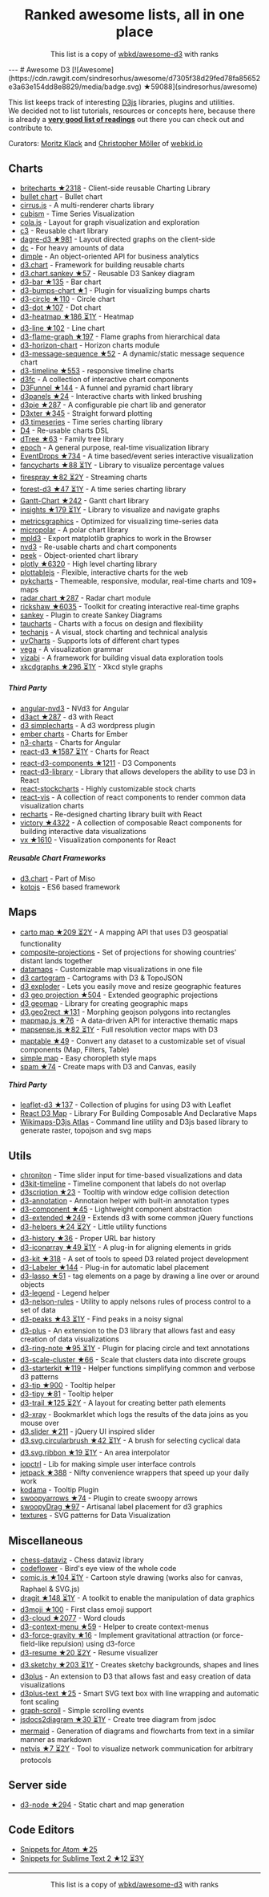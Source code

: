 <h1 align="center">
Ranked awesome lists, all in one place
</h1>
<p align="center">
	This list is a copy of <a href="wbkd/awesome-d3">wbkd/awesome-d3</a> with ranks
</p>
---
# Awesome D3 [![Awesome](https://cdn.rawgit.com/sindresorhus/awesome/d7305f38d29fed78fa85652e3a63e154dd8e8829/media/badge.svg) ★59088](sindresorhus/awesome)

This list keeps track of interesting [D3js](http://d3js.org) libraries, plugins and utilities.
<br />We decided not to list tutorials, resources or concepts here, because there is already a **[very good list of readings](https://github.com/mbostock/d3/wiki/Tutorials)** out there you can check out and contribute to.

Curators: [Moritz Klack](https://twitter.com/moklick) and [Christopher Möller](https://twitter.com/chrtze) of [webkid.io](http://www.webkid.io)


## Charts

- [britecharts ★2318](eventbrite/britecharts) - Client-side reusable Charting Library
- [bullet chart](https://github.com/d3/d3-plugins/tree/master/bullet) - Bullet chart
- [cirrus.js](http://planet-os.github.io/cirrusjs/) - A multi-renderer charts library
- [cubism](https://square.github.io/cubism/) - Time Series Visualization
- [cola.js](http://marvl.infotech.monash.edu/webcola/) - Layout for graph visualization and exploration
- [c3](http://c3js.org/) - Reusable chart library
- [dagre-d3 ★981](cpettitt/dagre-d3) - Layout directed graphs on the client-side
- [dc](http://dc-js.github.io/dc.js/) - For heavy amounts of data
- [dimple](http://dimplejs.org) - An object-oriented API for business analytics
- [d3.chart](http://misoproject.com/d3-chart/) - Framework for building reusable charts
- [d3.chart.sankey ★57](q-m/d3.chart.sankey) - Reusable D3 Sankey diagram
- [d3-bar ★135](tj/d3-bar) - Bar chart
- [d3-bumps-chart ★1](johnwalley/d3-bumps-chart) - Plugin for visualizing bumps charts
- [d3-circle ★110](tj/d3-circle) - Circle chart
- [d3-dot ★107](tj/d3-dot) - Dot chart
- [d3-heatmap ★186 ⏳1Y](tj/d3-heatmap) - Heatmap
- [d3-line ★102](tj/d3-line) - Line chart
- [d3-flame-graph ★197](spiermar/d3-flame-graph) - Flame graphs from hierarchical data
- [d3-horizon-chart](http://kmandov.github.io/d3-horizon-chart/) - Horizon charts module
- [d3-message-sequence ★52](koudelka/d3-message-sequence) - A dynamic/static message sequence chart
- [d3-timeline ★553](commodityvectors/d3-timeline) - responsive timeline charts
- [d3fc](http://scottlogic.github.io/d3fc/) - A collection of interactive chart components
- [D3Funnel ★144](jakezatecky/d3-funnel) - A funnel and pyramid chart library
- [d3panels ★24](kbroman/d3panels) - Interactive charts with linked brushing
- [d3pie ★287](benkeen/d3pie) - A configurable pie chart lib and generator
- [D3xter ★345](NathanEpstein/D3xter) - Straight forward plotting
- [d3 timeseries](http://mcaule.github.io/d3-timeseries/) - Time series charting library
- [D4](http://visible.io/) - Re-usable charts DSL
- [dTree ★63](ErikGartner/dTree) - Family tree library
- [epoch](http://epochjs.github.io/epoch/) - A general purpose, real-time visualization library
- [EventDrops ★734](marmelab/EventDrops) - A time based/event series interactive visualization
- [fancycharts ★88 ⏳1Y](ahoiin/Fancycharts.js) - Library to visualize percentage values
- [firespray ★82 ⏳2Y](boundary/firespray) - Streaming charts
- [forest-d3 ★47 ⏳1Y](robinfhu/forest-d3) - A time series charting library
- [Gantt-Chart ★242](dk8996/Gantt-Chart) - Gantt chart library
- [insights ★179 ⏳1Y](ignacioola/insights) -  Library to visualize and navigate graphs
- [metricsgraphics](http://metricsgraphicsjs.org/) - Optimized for visualizing time-series data
- [micropolar](http://micropolar.org/) - A polar chart library
- [mpld3](http://mpld3.github.io/) - Export matplotlib graphics to work in the Browser
- [nvd3](http://nvd3.org/) - Re-usable charts and chart components
- [peek](http://mtmacdonald.github.io/peek) - Object-oriented chart library
- [plotly ★6320](plotly/plotly.js) - High level charting library
- [plottablejs](http://plottablejs.org/) - Flexible, interactive charts for the web
- [pykcharts](http://pykcharts.com/) - Themeable, responsive, modular, real-time charts and 109+ maps
- [radar chart ★287](alangrafu/radar-chart-d3) - Radar chart module
- [rickshaw ★6035](shutterstock/rickshaw) - Toolkit for creating interactive real-time graphs
- [sankey](https://github.com/d3/d3-plugins/tree/master/sankey) - Plugin to create Sankey Diagrams
- [taucharts](https://www.taucharts.com/) - Charts with a focus on design and flexibility
- [techanjs](http://techanjs.org/) - A visual, stock charting and technical analysis
- [uvCharts](http://imaginea.github.io/uvCharts/index.html)  - Supports lots of different chart types
- [vega](http://trifacta.github.io/vega/) - A visualization grammar
- [vizabi](https://github.com/Gapminder/vizabi) - A framework for building visual data exploration tools
- [xkcdgraphs ★296 ⏳1Y](imkevinxu/xkcdgraphs) - Xkcd style graphs

##### Third Party

- [angular-nvd3](http://krispo.github.io/angular-nvd3) - NVd3 for Angular
- [d3act ★287](AnSavvides/d3act) - d3 with React
- [d3 simplecharts](https://wordpress.org/plugins/d3-simplecharts/) - A d3 wordpress plugin
- [ember charts](http://addepar.github.io/#/ember-charts/overview) - Charts for Ember
- [n3-charts](http://n3-charts.github.io/line-chart/#/) - Charts for Angular
- [react-d3 ★1587 ⏳1Y](esbullington/react-d3) - Charts for React
- [react-d3-components ★1211](codesuki/react-d3-components) - D3 Components
- [react-d3-library](http://react-d3-library.github.io/) - Library that allows developers the ability to use D3 in React
- [react-stockcharts](http://rrag.github.io/react-stockcharts) - Highly customizable stock charts
- [react-vis](https://github.com/uber-common/react-vis) - A collection of react components to render common data visualization charts
- [recharts](http://recharts.org/) - Re-designed charting library built with React
- [victory ★4322](FormidableLabs/victory) - A collection of composable React components for building interactive data visualizations
- [vx ★1610](hshoff/vx) - Visualization components for React

##### Reusable Chart Frameworks

- [d3.chart](http://misoproject.com/d3-chart/) - Part of Miso
- [kotojs](http://kotojs.org/) - ES6 based framework

## Maps

- [carto map ★209 ⏳2Y](emeeks/d3-carto-map) - A mapping API that uses D3 geospatial functionality
- [composite-projections](http://rveciana.github.io/d3-composite-projections/) - Set of projections for showing countries' distant lands together
- [datamaps](http://datamaps.github.io/) - Customizable map visualizations in one file
- [d3 cartogram](http://prag.ma/code/d3-cartogram/) - Cartograms with D3 & TopoJSON
- [d3 exploder](http://bsouthga.github.io/d3-exploder/) - Lets you easily move and resize geographic features
- [d3 geo projection ★504](d3/d3-geo-projection) - Extended geographic projections
- [d3 geomap](http://d3-geomap.github.io/) - Library for creating geographic maps
- [d3.geo2rect ★131](sebastian-meier/d3.geo2rect) - Morphing geojson polygons into rectangles
- [mapmap.js ★76](floledermann/mapmap.js) - A data-driven API for interactive thematic maps
- [mapsense.js ★82 ⏳1Y](mapsense/mapsense.js) - Full resolution vector maps with D3
- [maptable ★49](Packet-Clearing-House/maptable) - Convert any dataset to a customizable set of visual components (Map, Filters, Table)
- [simple map](http://code.minnpost.com/simple-map-d3/) - Easy choropleth style maps
- [spam ★74](newsappsio/spam) - Create maps with D3 and Canvas, easily

##### Third Party

- [leaflet-d3 ★137](Asymmetrik/leaflet-d3) - Collection of plugins for using D3 with Leaflet
- [React D3 Map](http://map.reactd3.org/) - Library For Building Composable And Declarative Maps
- [Wikimaps-D3js Atlas](https://github.com/WikimapsAtlas/make-modules) - Command line utility and D3js based library to generate raster, topojson and svg maps

## Utils

- [chroniton](https://github.com/tmcw/chroniton) - Time slider input for time-based visualizations and data
- [d3kit-timeline](http://kristw.github.io/d3kit-timeline/) - Timeline component that labels do not overlap
- [d3scription ★23](GlobalWebIndex/d3scription) - Tooltip with window edge collision detection
- [d3-annotation](http://d3-annotation.susielu.com/) - Annotaion helper with built-in annotation types
- [d3-component ★45](curran/d3-component) - Lightweight component abstraction
- [d3-extended ★249](wbkd/d3-extended) - Extends d3 with some common jQuery functions
- [d3-helpers ★24 ⏳2Y](bahmutov/d3-helpers) - Little utility functions
- [d3-history ★36](vijithassar/d3-history) - Proper URL bar history
- [d3-iconarray ★49 ⏳1Y](tomgp/d3-iconarray) - A plug-in for aligning elements in grids
- [d3-kit ★318](twitter/d3kit) - A set of tools to speed D3 related project development
- [d3-Labeler ★144](tinker10/D3-Labeler) - Plug-in for automatic label placement
- [d3-lasso ★51](skokenes/d3-lasso) - tag elements on a page by drawing a line over or around objects
- [d3-legend](http://d3-legend.susielu.com/) - Legend helper
- [d3-nelson-rules](https://github.com/kiernanmcgowan/d3-nelson-rules) - Utility to apply nelsons rules of process control to a set of data
- [d3-peaks ★43 ⏳1Y](efekarakus/d3-peaks) - Find peaks in a noisy signal
- [d3-plus](http://d3plus.org/) - An extension to the D3 library that allows fast and easy creation of data visualizations
- [d3-ring-note ★95 ⏳1Y](armollica/d3-ring-note) - Plugin for placing circle and text annotations
- [d3-scale-cluster ★66](schnerd/d3-scale-cluster) - Scale that clusters data into discrete groups
- [d3-starterkit ★119](1wheel/d3-starterkit) - Helper functions simplifying common and verbose d3 patterns
- [d3-tip ★900](Caged/d3-tip) - Tooltip helper
- [d3-tipy ★81](tj/d3-tipy) - Tooltip helper
- [d3-trail ★125 ⏳2Y](bmschmidt/D3-trail) - A layout for creating better path elements
- [d3-xray](http://www.vijithassar.com/d3-xray) - Bookmarklet which logs the results of the data joins as you mouse over
- [d3.slider ★211](MasterMaps/d3-slider) - jQuery UI inspired slider
- [d3.svg.circularbrush ★42 ⏳1Y](emeeks/d3.svg.circularbrush) - A brush for selecting cyclical data
- [d3.svg.ribbon ★19 ⏳1Y](emeeks/d3.svg.ribbon) - An area interpolator
- [iopctrl](http://iop.io/iopctrl) - Lib for making simple user interface controls
- [jetpack ★388](gka/d3-jetpack) - Nifty convenience wrappers that speed up your daily work
- [kodama](http://darkmarmot.github.io/kodama/) - Tooltip Plugin
- [swoopyarrows ★74](bizweekgraphics/swoopyarrows) - Plugin to create swoopy arrows
- [swoopyDrag ★97](1wheel/swoopy-drag) - Artisanal label placement for d3 graphics
- [textures](http://riccardoscalco.github.io/textures/) - SVG patterns for Data Visualization

## Miscellaneous

- [chess-dataviz](http://ebemunk.github.io/chess-dataviz/) - Chess dataviz library
- [codeflower](http://www.redotheweb.com/CodeFlower/) - Bird's eye view of the whole code
- [comic.js ★104 ⏳1Y](balint42/comic.js) - Cartoon style drawing (works also for canvas, Raphael & SVG.js)
- [dragit ★148 ⏳1Y](romsson/dragit) - A toolkit to enable the manipulation of data graphics
- [d3moji ★100](mathisonian/d3moji) - First class emoji support
- [d3-cloud ★2077](jasondavies/d3-cloud) - Word clouds
- [d3-context-menu ★59](patorjk/d3-context-menu) - Helper to create context-menus
- [d3-force-gravity ★16](sohamkamani/d3-force-gravity) - Implement gravitational attraction (or force-field-like repulsion) using d3-force
- [d3-resume ★20 ⏳2Y](glena/d3-resume) - Resume visualizer
- [d3.sketchy ★203 ⏳1Y](sebastian-meier/d3.sketchy) - Creates sketchy backgrounds, shapes and lines
- [d3plus](http://d3plus.org/) - An extension to D3 that allows fast and easy creation of data visualizations
- [d3plus-text ★25](d3plus/d3plus-text) - Smart SVG text box with line wrapping and automatic font scaling
- [graph-scroll](http://1wheel.github.io/graph-scroll/) - Simple scrolling events
- [jsdocs2diagram ★30 ⏳1Y](amcmillan01/jsdoc2diagram) - Create tree diagram from jsdoc
- [mermaid](http://knsv.github.io/mermaid/) - Generation of diagrams and flowcharts from text in a similar manner as markdown
- [netvis ★7 ⏳2Y](dborzov/netvis) - Tool to visualize network communication for arbitrary protocols

## Server side 
- [d3-node ★294](d3-node/d3-node) - Static chart and map generation 

## Code Editors
- [Snippets for Atom ★25](martgnz/d3-snippets)
- [Snippets for Sublime Text 2 ★12 ⏳3Y](fabriciotav/d3-snippets-for-sublime-text-2)
---
<p align="center">
	This list is a copy of <a href="wbkd/awesome-d3">wbkd/awesome-d3</a> with ranks
</p>
